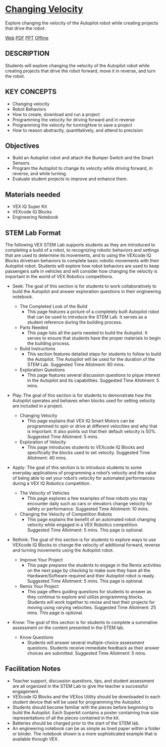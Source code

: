 # [Changing Velocity](https://education.vex.com/parent-wrapper.php?id=changing-velocity)

Explore changing the velocity of the Autopilot robot while creating projects that drive the robot.

[Web](https://education.vex.com/parent-wrapper.php?id=changing-velocity)
[PDF](https://education.vex.com/xyleme_content/changing-velocity/pdf/changing-velocity.pdf)
[PPT](https://education.vex.com/xyleme_content/changing-velocity/pptx/changing-velocity.pptx)
[Offline](https://education.vex.com/xyleme_content/offline/iq/changing-velocity.zip)


## DESCRIPTION

Students will explore changing the velocity of the Autopilot robot while creating projects that drive the robot forward, move it in reverse, and turn the robot.


## KEY CONCEPTS

- Changing velocity
- Robot Behaviors
- How to create, download and run a project
- Programming the velocity for driving forward and in reverse
- Programming the velocity for turningHow to save a project
- How to reason abstractly, quantitatively, and attend to precision


## Objectives

- Build an Autopilot robot and attach the Bumper Switch and the Smart Sensors.
- Program the Autopilot to change its velocity while driving forward, in reverse, and while turning.
- Evaluate student projects to improve and enhance them.


## Materials needed

- VEX IQ Super Kit
- VEXcode IQ Blocks
- Engineering Notebook


## STEM Lab Format

The following VEX STEM Lab supports students as they are introduced to completing a build of a robot, to recognizing robotic behaviors and settings that are used to determine its movements, and to using the VEXcode IQ Blocks drivetrain behaviors to complete basic robotic movements with their Autopilot robot. Students will explore how robot behaviors are used to keep passengers safe in vehicles and will consider how changing the velocity is important in the world of VEX Robotics competitions.

- Seek: The goal of this section is for students to work collaboratively to build the Autopilot and answer exploration questions in their engineering notebook.
  - The Completed Look of the Build
    - This page features a picture of a completely built Autopilot robot that can be used to introduce the STEM Lab. It serves as a student reference during the building process.
  - Parts Needed
    - This page lists all the parts needed to build the Autopilot. It serves to ensure that students have the proper materials to begin the building process.
  - Build Instructions
    - This section features detailed steps for students to follow to build the Autopilot. The Autopilot will be used for the duration of the STEM Lab. Suggested Time Allotment: 60 mins.
  - Exploration Questions
    - This page features several discussion questions to pique interest in the Autopilot and its capabilities. Suggested Time Allotment: 5 mins.

- Play: The goal of this section is for students to demonstrate how the Autopilot operates and behaves when blocks used for setting velocity are included in a project.
  - Changing Velocity
    - This page explains that VEX IQ Smart Motors can be programmed to spin or drive at different velocities and why that is important. It also points out that their default velocity is 50%. Suggested Time Allotment: 5 mins.
  - Exploration of Velocity
    - This page introduces students to VEXcode IQ Blocks and specifically the blocks used to set velocity. Suggested Time Allotment: 40 mins.

- Apply: The goal of this section is to introduce students to some everyday applications of programming a robot’s velocity and the value of being able to set your robot’s velocity for automated performances during a VEX IQ Robotics competition.  
  - The Velocity of Vehicles
    - This page explores a few examples of how robots you may encounter daily such as cars or elevators change velocity for safety or performance. Suggested Time Allotment: 10 mins.
  - Changing the Velocity of Competition Robots
    - This page explains the benefit of an automated robot changing velocity while engaged in a VEX Robotics competition. Suggested Time Allotment: 5 mins. This page is optional.

- Rethink: The goal of this section is for students to explore ways to use VEXcode IQ Blocks to change the velocity of additional forward, reverse and turning movements using the Autopilot robot.
  - Improve Your Project
    - This page prepares the students to engage in the Remix activities on the next page by checking to make sure they have all the Hardware/Software required and their Autopilot robot is ready. Suggested Time Allotment: 5 mins. This page is optional.
  - Remix Your Project
    - This page offers guiding questions for students to answer as they continue to explore and utilize programming blocks.  Students will work together to revise and test their projects for moving using varying velocities. Suggested Time Allotment: 25 mins. This page is optional.

- Know: The goal of this section is for students to complete a summative assessment on the content presented in the STEM lab.
  - Know Questions
    - Students will answer several multiple-choice assessment questions. Students receive immediate feedback as their answer choices are submitted. Suggested Time Allotment: 5 mins.


##  Facilitation Notes

- Teacher support, discussion questions, tips, and student assessment are all organized in the STEM Lab to give the teacher a successful engagement.
- VEXcode IQ Blocks and the VEXos Utility should be downloaded to each student device that will be used for programming the Autopilot.
- Students should become familiar with the pieces before beginning to build the Autopilot.  Each Superkit contains a poster containing true size representations of all the pieces contained in the kit.
- Batteries should be charged prior to the start of the STEM lab.
- An engineering notebook can be as simple as lined paper within a folder or binder. The notebook shown is a more sophisticated example that is available through VEX.
